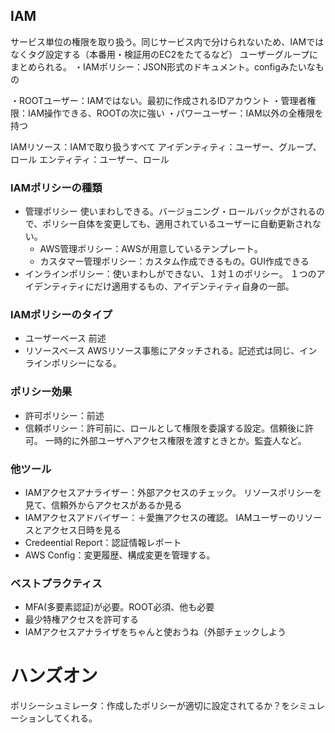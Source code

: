 
## IAM
サービス単位の権限を取り扱う。同じサービス内で分けられないため、IAMではなくタグ設定する（本番用・検証用のEC2をたてるなど）
ユーザーグループにまとめられる。
・IAMポリシー：JSON形式のドキュメント。configみたいなもの

・ROOTユーザー：IAMではない。最初に作成されるIDアカウント
・管理者権限：IAM操作できる、ROOTの次に強い
・パワーユーザー：IAM以外の全権限を持つ

IAMリソース：IAMで取り扱うすべて
アイデンティティ：ユーザー、グループ、ロール
エンティティ：ユーザー、ロール

### IAMポリシーの種類
- 管理ポリシー
使いまわしできる。バージョニング・ロールバックがされるので、ポリシー自体を変更しても、適用されているユーザーに自動更新されない。
  -  AWS管理ポリシー：AWSが用意しているテンプレート。
  - カスタマー管理ポリシー：カスタム作成できるもの。GUI作成できる
- インラインポリシー：使いまわしができない、１対１のポリシー。
  １つのアイデンティティにだけ適用するもの、アイデンティティ自身の一部。

### IAMポリシーのタイプ
- ユーザーベース
  前述
- リソースベース
  AWSリソース事態にアタッチされる。記述式は同じ、インラインポリシーになる。

### ポリシー効果
- 許可ポリシー：前述
- 信頼ポリシー：許可前に、ロールとして権限を委譲する設定。信頼後に許可。
  一時的に外部ユーザへアクセス権限を渡すときとか。監査人など。

### 他ツール
- IAMアクセスアナライザー：外部アクセスのチェック。
リソースポリシーを見て、信頼外からアクセスがあるか見る
- IAMアクセスアドバイザー：＋愛撫アクセスの確認。
IAMユーザーのリソースとアクセス日時を見る
- Credeential Report：認証情報レポート
- AWS Config：変更履歴、構成変更を管理する。

### ベストプラクティス
- MFA(多要素認証)が必要。ROOT必須、他も必要
- 最少特権アクセスを許可する
- IAMアクセスアナライザをちゃんと使おうね（外部チェックしよう


# ハンズオン
ポリシーシュミレータ：作成したポリシーが適切に設定されてるか？をシミュレーションしてくれる。

